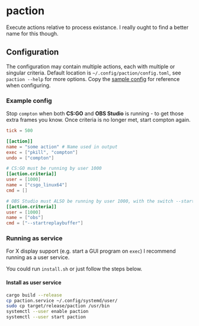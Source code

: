 # paction
Execute actions relative to process existance. I really ought to find a better name for this though.

## Configuration
The configuration may contain multiple actions, each with multiple or singular criteria. Default location is `~/.config/paction/config.toml`, see `paction --help` for more options. Copy the [sample config](config.sample.toml) for reference when configuring.


### Example config
Stop `compton` when both **CS:GO** and **OBS Studio** is running - to get those extra frames you know. Once criteria is no longer met, start compton again.

```toml
tick = 500

[[action]]
name = "some action" # Name used in output
exec = ["pkill", "compton"]
undo = ["compton"]

# CS:GO must be running by user 1000
[[action.criteria]]
user = [1000]
name = ["csgo_linux64"]
cmd = []

# OBS Studio must ALSO be running by user 1000, with the switch --startreplaybuffer
[[action.criteria]]
user = [1000]
name = ["obs"]
cmd = ["--startreplaybuffer"]
```

### Running as service
For X display support (e.g. start a GUI program on `exec`) I recommend running as a user service.

You could run `install.sh` or just follow the steps below.

#### Install as user service
```bash
cargo build --release
cp paction.service ~/.config/systemd/user/
sudo cp target/release/paction /usr/bin
systemctl --user enable paction
systemctl --user start paction
```
